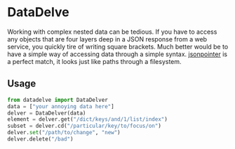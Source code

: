 # DataDelve

Working with complex nested data can be tedious. If you have to access any objects that are four layers deep in a JSON response from a web service, you quickly tire of writing square brackets.
Much better would be to have a simple way of accessing data through a simple syntax. 
[jsonpointer](https://tools.ietf.org/html/rfc6901) is a perfect match, it looks just like paths through a filesystem.

## Usage
```python
from datadelve import DataDelver
data = ["your annoying data here"]
delver = DataDelver(data)
element = delver.get("/dict/keys/and/1/list/index")
subset = delver.cd("/particular/key/to/focus/on")
delver.set("/path/to/change", "new")
delver.delete("/bad")
```
